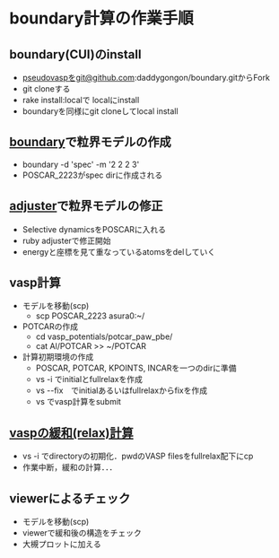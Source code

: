 # boundary計算の作業手順

## boundary(CUI)のinstall
- pseudovaspをgit@github.com:daddygongon/boundary.gitからFork
- git cloneする
- rake install:localで localにinstall
- boundaryを同様にgit cloneしてlocal install

## [boundary](file.maker.html)で粒界モデルの作成
- boundary -d 'spec' -m '2 2 2 3'
- POSCAR_2223がspec dirに作成される

## [adjuster](file.adjuster.html)で粒界モデルの修正
- Selective dynamicsをPOSCARに入れる
- ruby adjusterで修正開始
- energyと座標を見て重なっているatomsをdelしていく

## vasp計算
- モデルを移動(scp)
  - scp POSCAR_2223 asura0:~/
- POTCARの作成
  - cd vasp_potentials/potcar_paw_pbe/
  - cat Al/POTCAR >> ~/POTCAR
- 計算初期環境の作成
  - POSCAR, POTCAR, KPOINTS, INCARを一つのdirに準備
  - vs -i でinitialとfullrelaxを作成
  - vs --fix　でinitialあるいはfullrelaxからfixを作成
  - vs でvasp計算をsubmit

## [vaspの緩和(relax)計算](file.relax_Al.html)
-  vs -i でdirectoryの初期化．pwdのVASP filesをfullrelax配下にcp
-  作業中断，緩和の計算．．．

## viewerによるチェック
- モデルを移動(scp)
- viewerで緩和後の構造をチェック
- 大槻プロットに加える
